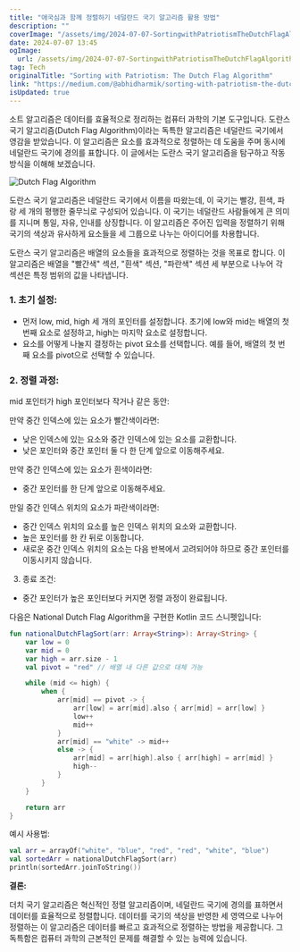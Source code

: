 ```yaml
---
title: "애국심과 함께 정렬하기 네덜란드 국기 알고리즘 활용 방법"
description: ""
coverImage: "/assets/img/2024-07-07-SortingwithPatriotismTheDutchFlagAlgorithm_0.png"
date: 2024-07-07 13:45
ogImage:
  url: /assets/img/2024-07-07-SortingwithPatriotismTheDutchFlagAlgorithm_0.png
tag: Tech
originalTitle: "Sorting with Patriotism: The Dutch Flag Algorithm"
link: "https://medium.com/@abhidharmik/sorting-with-patriotism-the-dutch-flag-algorithm-813ec8400b21"
isUpdated: true
---
```


소트 알고리즘은 데이터를 효율적으로 정리하는 컴퓨터 과학의 기본 도구입니다. 도란스 국기 알고리즘(Dutch Flag Algorithm)이라는 독특한 알고리즘은 네덜란드 국기에서 영감을 받았습니다. 이 알고리즘은 요소를 효과적으로 정렬하는 데 도움을 주며 동시에 네덜란드 국기에 경의를 표합니다. 이 글에서는 도란스 국기 알고리즘을 탐구하고 작동 방식을 이해해 보겠습니다.

![Dutch Flag Algorithm](/assets/img/2024-07-07-SortingwithPatriotismTheDutchFlagAlgorithm_0.png)

도란스 국기 알고리즘은 네덜란드 국기에서 이름을 따왔는데, 이 국기는 빨강, 흰색, 파랑 세 개의 평행한 줄무늬로 구성되어 있습니다. 이 국기는 네덜란드 사람들에게 큰 의미를 지니며 통일, 자유, 인내를 상징합니다. 이 알고리즘은 주어진 입력을 정렬하기 위해 국기의 색상과 유사하게 요소들을 세 그룹으로 나누는 아이디어를 차용합니다.

도란스 국기 알고리즘은 배열의 요소들을 효과적으로 정렬하는 것을 목표로 합니다. 이 알고리즘은 배열을 "빨간색" 섹션, "흰색" 섹션, "파란색" 섹션 세 부분으로 나누어 각 섹션은 특정 범위의 값을 나타냅니다.

<div class="content-ad"></div>

### 1. 초기 설정:

- 먼저 low, mid, high 세 개의 포인터를 설정합니다. 초기에 low와 mid는 배열의 첫 번째 요소로 설정하고, high는 마지막 요소로 설정합니다.
- 요소를 어떻게 나눌지 결정하는 pivot 요소를 선택합니다. 예를 들어, 배열의 첫 번째 요소를 pivot으로 선택할 수 있습니다.

### 2. 정렬 과정:

mid 포인터가 high 포인터보다 작거나 같은 동안:

<div class="content-ad"></div>

만약 중간 인덱스에 있는 요소가 빨간색이라면:

- 낮은 인덱스에 있는 요소와 중간 인덱스에 있는 요소를 교환합니다.
- 낮은 포인터와 중간 포인터 둘 다 한 단계 앞으로 이동해주세요.

만약 중간 인덱스에 있는 요소가 흰색이라면:

- 중간 포인터를 한 단계 앞으로 이동해주세요.

<div class="content-ad"></div>

만일 중간 인덱스 위치의 요소가 파란색이라면:

- 중간 인덱스 위치의 요소를 높은 인덱스 위치의 요소와 교환합니다.
- 높은 포인터를 한 칸 뒤로 이동합니다.
- 새로운 중간 인덱스 위치의 요소는 다음 반복에서 고려되어야 하므로 중간 포인터를 이동시키지 않습니다.

3. 종료 조건:

- 중간 포인터가 높은 포인터보다 커지면 정렬 과정이 완료됩니다.

<div class="content-ad"></div>

다음은 National Dutch Flag Algorithm을 구현한 Kotlin 코드 스니펫입니다:

```kotlin
fun nationalDutchFlagSort(arr: Array<String>): Array<String> {
    var low = 0
    var mid = 0
    var high = arr.size - 1
    val pivot = "red" // 배열 내 다른 값으로 대체 가능

    while (mid <= high) {
        when {
            arr[mid] == pivot -> {
                arr[low] = arr[mid].also { arr[mid] = arr[low] }
                low++
                mid++
            }
            arr[mid] == "white" -> mid++
            else -> {
                arr[mid] = arr[high].also { arr[high] = arr[mid] }
                high--
            }
        }
    }

    return arr
}
```

예시 사용법:

```kotlin
val arr = arrayOf("white", "blue", "red", "red", "white", "blue")
val sortedArr = nationalDutchFlagSort(arr)
println(sortedArr.joinToString())
```

<div class="content-ad"></div>

**결론:**

더치 국기 알고리즘은 혁신적인 정렬 알고리즘이며, 네덜란드 국기에 경의를 표하면서 데이터를 효율적으로 정렬합니다. 데이터를 국기의 색상을 반영한 세 영역으로 나누어 정렬하는 이 알고리즘은 데이터를 빠르고 효과적으로 정렬하는 방법을 제공합니다. 그 독특함은 컴퓨터 과학의 근본적인 문제를 해결할 수 있는 능력에 있습니다.
